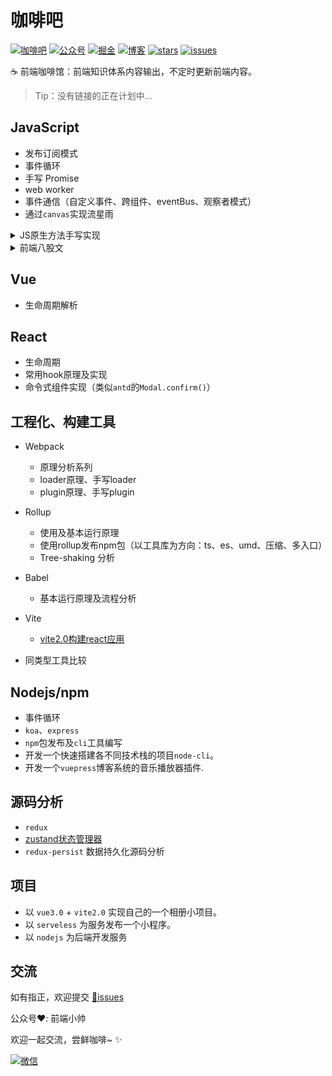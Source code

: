# 咖啡吧

[![咖啡吧](https://img.shields.io/badge/CoffeeBar-%E5%92%96%E5%95%A1%E5%90%A7-orange)](#咖啡吧)
[![公众号](https://img.shields.io/badge/%E5%85%AC%E4%BC%97%E5%8F%B7-%E5%89%8D%E7%AB%AF%E5%B0%8F%E5%B8%85-blueviolet)](#交流)
[![掘金](https://img.shields.io/badge/Juejin-掘金-blue)](https://juejin.im/user/1204720476890477)
[![博客](https://img.shields.io/badge/ssscode-%E5%8D%9A%E5%AE%A2-brightgreen)](https://ssscode.com/)
[![stars](https://img.shields.io/github/stars/JS-banana/front-end-coffeeBar)](https://github.com/JS-banana/front-end-coffeeBar/stargazers)
[![issues](https://img.shields.io/github/issues/JS-banana/front-end-coffeeBar)](https://github.com/JS-banana/front-end-coffeeBar/issues)

:coffee: 前端咖啡馆：前端知识体系内容输出，不定时更新前端内容。

> Tip：没有链接的正在计划中...

## JavaScript

- 发布订阅模式
- 事件循环
- 手写 Promise
- web worker
- 事件通信（自定义事件、跨组件、eventBus、观察者模式）
- 通过`canvas`实现流星雨

<details> <summary>JS原生方法手写实现</summary>

- String indexOf实现

</details>
<details> <summary>前端八股文</summary>

  1. 原型链
  2. 继承的实现
  3. 数据类型
  4. var、const、let 对比
  5. new 的过程
  6. this 指向问题
  7. bind 实现方式
  8. 闭包
  9. 类型判断

</details>

## Vue

- 生命周期解析

## React

- 生命周期
- 常用hook原理及实现
- 命令式组件实现（类似`antd`的`Modal.confirm()`）

## 工程化、构建工具

- Webpack
  - 原理分析系列
  - loader原理、手写loader
  - plugin原理、手写plugin

- Rollup
  - 使用及基本运行原理
  - 使用rollup发布npm包（以工具库为方向：ts、es、umd、压缩、多入口）
  - Tree-shaking 分析

- Babel
  - 基本运行原理及流程分析

- Vite
  - [vite2.0构建react应用](https://juejin.cn/post/6986169708722520072)

- 同类型工具比较

## Nodejs/npm

- 事件循环
- `koa`、`express`
- `npm`包发布及`cli`工具编写
- 开发一个快速搭建各不同技术栈的项目`node-cli`。
- 开发一个`vuepress`博客系统的音乐播放器插件.

## 源码分析

- `redux`
- [zustand状态管理器](https://juejin.cn/post/6970951346816188430)
- `redux-persist` 数据持久化源码分析

<!-- ## 网络协议/浏览器

## 数据结构与算法 -->

## 项目

- 以 `vue3.0` + `vite2.0` 实现自己的一个相册小项目。
- 以 `serveless` 为服务发布一个小程序。
- 以 `nodejs` 为后端开发服务

## 交流

如有指正，欢迎提交 [:bug:issues](https://github.com/JS-banana/front-end-coffeeBar/issues)

公众号:heart:: 前端小帅

欢迎一起交流，尝鲜咖啡~ :sparkles:

[![微信](https://cdn.jsdelivr.net/gh/JS-banana/images/vuepress/1.jpg)](#交流)
